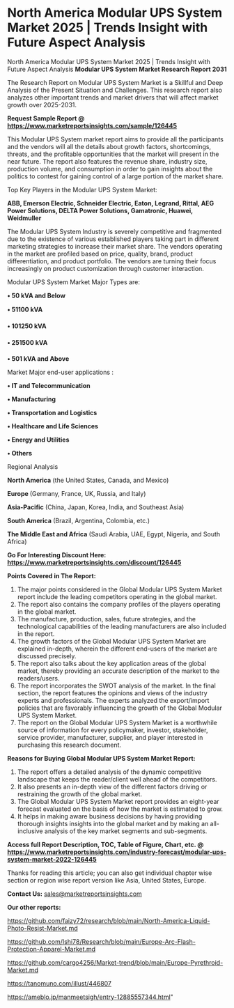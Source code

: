 # North America Modular UPS System Market 2025 | Trends Insight with Future Aspect Analysis
North America Modular UPS System Market 2025 | Trends Insight with Future Aspect Analysis
<strong>Modular UPS System Market Research Report 2031</strong>

The Research Report on Modular UPS System Market is a Skillful and Deep Analysis of the Present Situation and Challenges. This research report also analyzes other important trends and market drivers that will affect market growth over 2025-2031.

<strong>Request Sample Report @ <a href=https://www.marketreportsinsights.com/sample/126445>https://www.marketreportsinsights.com/sample/126445</a></strong>

This Modular UPS System market report aims to provide all the participants and the vendors will all the details about growth factors, shortcomings, threats, and the profitable opportunities that the market will present in the near future. The report also features the revenue share, industry size, production volume, and consumption in order to gain insights about the politics to contest for gaining control of a large portion of the market share.

Top Key Players in the Modular UPS System Market:

<strong>ABB, Emerson Electric, Schneider Electric, Eaton, Legrand, Rittal, AEG Power Solutions, DELTA Power Solutions, Gamatronic, Huawei, Weidmuller</strong>

The Modular UPS System Industry is severely competitive and fragmented due to the existence of various established players taking part in different marketing strategies to increase their market share. The vendors operating in the market are profiled based on price, quality, brand, product differentiation, and product portfolio. The vendors are turning their focus increasingly on product customization through customer interaction.

Modular UPS System Market Major Types are:

<strong>• 50 kVA and Below

• 51100 kVA

• 101250 kVA

• 251500 kVA

• 501 kVA and Above</strong>

Market Major end-user applications :

<strong>• IT and Telecommunication

• Manufacturing

• Transportation and Logistics

• Healthcare and Life Sciences

• Energy and Utilities

• Others</strong>

Regional Analysis

</u><strong><b>North America</b></strong> (the United States, Canada, and Mexico)

<strong><b>Europe </b></strong>(Germany, France, UK, Russia, and Italy)

<strong><b>Asia-Pacific</b></strong> (China, Japan, Korea, India, and Southeast Asia)

<strong><b>South America</b></strong> (Brazil, Argentina, Colombia, etc.)

<strong><b>The Middle East and Africa</b></strong> (Saudi Arabia, UAE, Egypt, Nigeria, and South Africa)

<strong>Go For Interesting Discount Here: <a href=https://www.marketreportsinsights.com/discount/126445>https://www.marketreportsinsights.com/discount/126445</a></strong>

<strong>Points Covered in The Report:</strong>
<ol>
  <li>The major points considered in the Global Modular UPS System Market report include the leading competitors operating in the global market.</li>
  <li>The report also contains the company profiles of the players operating in the global market.</li>
  <li>The manufacture, production, sales, future strategies, and the technological capabilities of the leading manufacturers are also included in the report.</li>
  <li>The growth factors of the Global Modular UPS System Market are explained in-depth, wherein the different end-users of the market are discussed precisely.</li>
  <li>The report also talks about the key application areas of the global market, thereby providing an accurate description of the market to the readers/users.</li>
  <li>The report incorporates the SWOT analysis of the market. In the final section, the report features the opinions and views of the industry experts and professionals. The experts analyzed the export/import policies that are favorably influencing the growth of the Global Modular UPS System Market.</li>
  <li>The report on the Global Modular UPS System Market is a worthwhile source of information for every policymaker, investor, stakeholder, service provider, manufacturer, supplier, and player interested in purchasing this research document.</li>
</ol>
<strong>Reasons for Buying Global Modular UPS System Market Report:</strong>

<ol>
  <li>The report offers a detailed analysis of the dynamic competitive landscape that keeps the reader/client well ahead of the competitors.</li>
  <li>It also presents an in-depth view of the different factors driving or restraining the growth of the global market.</li>
  <li>The Global Modular UPS System Market report provides an eight-year forecast evaluated on the basis of how the market is estimated to grow.</li>
  <li>It helps in making aware business decisions by having providing thorough insights insights into the global market and by making an all-inclusive analysis of the key market segments and sub-segments.</li>
</ol>
<strong>Access full Report Description, TOC, Table of Figure, Chart, etc. @ <a href=https://www.marketreportsinsights.com/industry-forecast/modular-ups-system-market-2022-126445>https://www.marketreportsinsights.com/industry-forecast/modular-ups-system-market-2022-126445</a></strong>


Thanks for reading this article; you can also get individual chapter wise section or region wise report version like Asia, United States, Europe.

<strong>Contact Us:</strong>
sales@marketreportsinsights.com

<strong>Our other reports:</strong>

<a href=https://github.com/faizy72/research/blob/main/North-America-Liquid-Photo-Resist-Market.md>https://github.com/faizy72/research/blob/main/North-America-Liquid-Photo-Resist-Market.md</a>

<a href=https://github.com/Ishi78/Research/blob/main/Europe-Arc-Flash-Protection-Apparel-Market.md>https://github.com/Ishi78/Research/blob/main/Europe-Arc-Flash-Protection-Apparel-Market.md</a>

<a href=https://github.com/cargo4256/Market-trend/blob/main/Europe-Pyrethroid-Market.md>https://github.com/cargo4256/Market-trend/blob/main/Europe-Pyrethroid-Market.md</a>

<a href=https://tanomuno.com/illust/446807>https://tanomuno.com/illust/446807</a>

<a href=https://ameblo.jp/manmeetsigh/entry-12885557344.html>https://ameblo.jp/manmeetsigh/entry-12885557344.html</a>"
